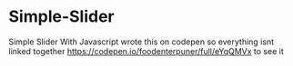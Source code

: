 # Simple-Slider
Simple Slider With Javascript
wrote this on codepen so everything isnt linked together 
https://codepen.io/foodenterpuner/full/eYqQMVx to see it 
